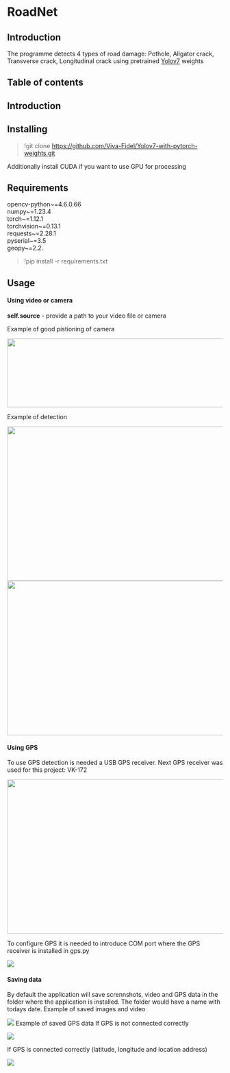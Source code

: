 # RoadNet
## Introduction
The programme detects 4 types of road damage: Pothole, Aligator crack, Transverse crack, Longitudinal crack using pretrained [Yolov7](https://github.com/WongKinYiu/yolov7) weights

## Table of contents

## Introduction

## Installing

>!git clone https://github.com/Viva-Fidel/Yolov7-with-pytorch-weights.git

Additionally install CUDA if you want to use GPU for processing

## Requirements

opencv-python~=4.6.0.66  
numpy~=1.23.4  
torch~=1.12.1  
torchvision~=0.13.1  
requests~=2.28.1  
pyserial~=3.5  
geopy~=2.2. 

>!pip install -r requirements.txt

## Usage

#### Using video or camera
<b>self.source</b> - provide a path to your video file or camera

Example of good pistioning of camera  
<p></p>
<img src="https://user-images.githubusercontent.com/98227548/197174707-53b5e5d7-7535-4805-97c3-dd2f4a6f3a1c.png" height="160" width="540">

Example of detection  
<p></p>
<img src="https://user-images.githubusercontent.com/98227548/197181728-51741055-8ca8-42f9-b79b-9977b0678071.gif" height="360" width="540">  
<img src="https://user-images.githubusercontent.com/98227548/197185014-5034db7e-953c-4525-88c0-7345205a61bd.jpeg" height="360" width="540">

#### Using GPS
To use GPS detection is needed a USB GPS receiver. Next GPS receiver was used for this project: VK-172
<p></p>
<img src="https://user-images.githubusercontent.com/98227548/197186675-bf82cdfe-364e-404f-97a6-075151b170c2.png" height="360" width="540">

To configure GPS it is needed to introduce COM port where the GPS receiver is installed in gps.py  
<p></p>  
<img src="https://user-images.githubusercontent.com/98227548/197187087-2519577f-e7a4-44bb-91d4-8baae81e2436.png"> 

#### Saving data
By default the application will save scrennshots, video and GPS data in the folder where the application is installed. The folder would have a name with todays date. 
Example of saved images and video  
<p></p>  
<img src="https://user-images.githubusercontent.com/98227548/197189170-583d2165-bec0-4682-9e65-fa26912e39c7.png"> 
Example of saved GPS data  
If GPS is not connected correctly  
<p></p>  
<img src="https://user-images.githubusercontent.com/98227548/197189407-7e417885-ba77-468c-a883-237937fa3aed.png"> 
  
If GPS is connected correctly (latitude, longitude and location address)  
<p></p>  
<img src="https://user-images.githubusercontent.com/98227548/197191299-fd2458cf-39c4-437d-80fc-76881cf9126e.png"> 



